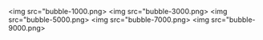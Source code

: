 <img src="bubble-1000.png>
<img src="bubble-3000.png>
<img src="bubble-5000.png>
<img src="bubble-7000.png>
<img src="bubble-9000.png>